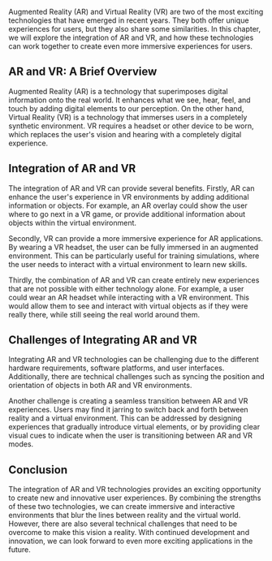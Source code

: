 
Augmented Reality (AR) and Virtual Reality (VR) are two of the most exciting technologies that have emerged in recent years. They both offer unique experiences for users, but they also share some similarities. In this chapter, we will explore the integration of AR and VR, and how these technologies can work together to create even more immersive experiences for users.

AR and VR: A Brief Overview
---------------------------

Augmented Reality (AR) is a technology that superimposes digital information onto the real world. It enhances what we see, hear, feel, and touch by adding digital elements to our perception. On the other hand, Virtual Reality (VR) is a technology that immerses users in a completely synthetic environment. VR requires a headset or other device to be worn, which replaces the user's vision and hearing with a completely digital experience.

Integration of AR and VR
------------------------

The integration of AR and VR can provide several benefits. Firstly, AR can enhance the user's experience in VR environments by adding additional information or objects. For example, an AR overlay could show the user where to go next in a VR game, or provide additional information about objects within the virtual environment.

Secondly, VR can provide a more immersive experience for AR applications. By wearing a VR headset, the user can be fully immersed in an augmented environment. This can be particularly useful for training simulations, where the user needs to interact with a virtual environment to learn new skills.

Thirdly, the combination of AR and VR can create entirely new experiences that are not possible with either technology alone. For example, a user could wear an AR headset while interacting with a VR environment. This would allow them to see and interact with virtual objects as if they were really there, while still seeing the real world around them.

Challenges of Integrating AR and VR
-----------------------------------

Integrating AR and VR technologies can be challenging due to the different hardware requirements, software platforms, and user interfaces. Additionally, there are technical challenges such as syncing the position and orientation of objects in both AR and VR environments.

Another challenge is creating a seamless transition between AR and VR experiences. Users may find it jarring to switch back and forth between reality and a virtual environment. This can be addressed by designing experiences that gradually introduce virtual elements, or by providing clear visual cues to indicate when the user is transitioning between AR and VR modes.

Conclusion
----------

The integration of AR and VR technologies provides an exciting opportunity to create new and innovative user experiences. By combining the strengths of these two technologies, we can create immersive and interactive environments that blur the lines between reality and the virtual world. However, there are also several technical challenges that need to be overcome to make this vision a reality. With continued development and innovation, we can look forward to even more exciting applications in the future.
